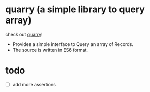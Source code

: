 # quarry (a simple library to query array)

check out <a href="https://mum-never-proud.github.io/quarry/">quarry</a>!

<ul>
  <li>Provides a simple interface to Query an array of Records.</li>
  <li>The source is written in ES6 format.</li>
</ul>

# todo

- [ ] add more assertions
